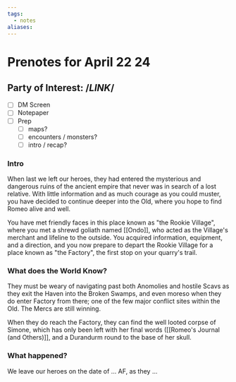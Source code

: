 ```yaml
---
tags:
  - notes
aliases:
---
```


# Prenotes for April 22 24
## Party of Interest: /*LINK*/
- [ ] DM Screen
- [ ] Notepaper
- [ ] Prep
	- [ ] maps?
	- [ ] encounters / monsters?
	- [ ] intro / recap?

### Intro
When last we left our heroes, they had entered the mysterious and dangerous ruins of the ancient empire that never was in search of a lost relative. With little information and as much courage as you could muster, you have decided to continue deeper into the Old, where you hope to find Romeo alive and well.

You have met friendly faces in this place known as "the Rookie Village", where you met a shrewd goliath named [[Ondo]], who acted as the Village's merchant and lifeline to the outside. You acquired information, equipment, and a direction, and you now prepare to depart the Rookie Village for a place known as "the Factory", the first stop on your quarry's trail.

### What does the World Know?

They must be weary of navigating past both Anomolies and hostile Scavs as they exit the Haven into the Broken Swamps, and even moreso when they do enter Factory from there; one of the few major conflict sites within the Old. The Mercs are still winning. 

When they do reach the Factory, they can find the well looted corpse of Simone, which has only been left with her final words ([[Romeo's Journal (and Others)]], and a Durandurm round to the base of her skull. 

### What happened?


We leave our heroes on the date of ... AF, as they ...
